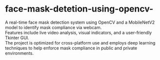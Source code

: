 # face-mask-detetion-using-opencv-

A real-time face mask detection system using OpenCV and a MobileNetV2 model to identify mask compliance via webcam.  
Features include live video analysis, visual indicators, and a user-friendly Tkinter GUI.  
The project is optimized for cross-platform use and employs deep learning techniques to help enforce mask compliance in public and private environments.
